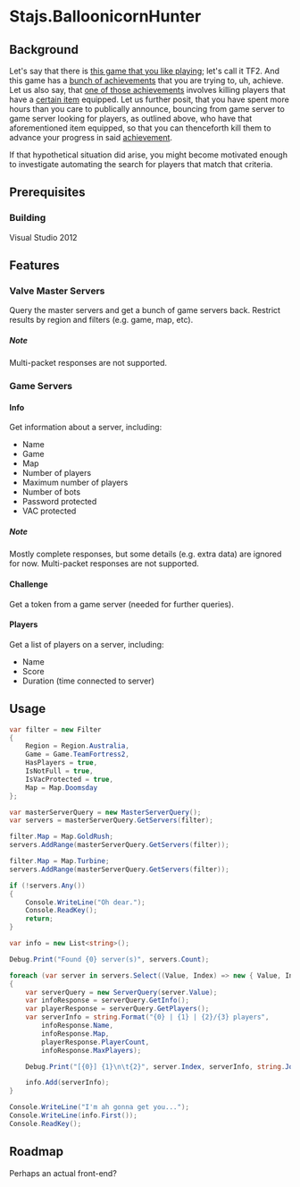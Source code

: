 # Stajs.BalloonicornHunter

## Background

Let's say that there is [this game that you like playing](http://www.teamfortress.com/); let's call it TF2. And this game has a [bunch of achievements](http://steamcommunity.com/stats/TF2/achievements/) that you are trying to, uh, achieve. Let us also say, that [one of those achievements](http://wiki.teamfortress.com/w/index.php?title=The_Great_Deflate&redirect=no) involves killing players that have a [certain item](http://wiki.teamfortress.com/wiki/Balloonicorn) equipped. Let us further posit, that you have spent more hours than you care to publically announce, bouncing from game server to game server looking for players, as outlined above, who have that aforementioned item equipped, so that you can thenceforth kill them to advance your progress in said [achievement](http://wiki.teamfortress.com/wiki/Balloonicorn#Related_achievements).

If that hypothetical situation did arise, you might become motivated enough to investigate automating the search for players that match that criteria.

## Prerequisites

### Building

Visual Studio 2012

## Features

### Valve Master Servers

Query the master servers and get a bunch of game servers back. Restrict results by region and filters (e.g. game, map, etc).

##### Note

Multi-packet responses are not supported.

### Game Servers

#### Info
Get information about a server, including:

* Name
* Game
* Map
* Number of players
* Maximum number of players
* Number of bots
* Password protected
* VAC protected

##### Note

Mostly complete responses, but some details (e.g. extra data) are ignored for now. Multi-packet responses are not supported.

#### Challenge

Get a token from a game server (needed for further queries).

#### Players

Get a list of players on a server, including:

* Name
* Score
* Duration (time connected to server)

## Usage

```c#
var filter = new Filter
{
	Region = Region.Australia,
	Game = Game.TeamFortress2,
	HasPlayers = true,
	IsNotFull = true,
	IsVacProtected = true,
	Map = Map.Doomsday
};

var masterServerQuery = new MasterServerQuery();
var servers = masterServerQuery.GetServers(filter);

filter.Map = Map.GoldRush;
servers.AddRange(masterServerQuery.GetServers(filter));

filter.Map = Map.Turbine;
servers.AddRange(masterServerQuery.GetServers(filter));

if (!servers.Any())
{
	Console.WriteLine("Oh dear.");
	Console.ReadKey();
	return;
}

var info = new List<string>();

Debug.Print("Found {0} server(s)", servers.Count);

foreach (var server in servers.Select((Value, Index) => new { Value, Index }))
{
	var serverQuery = new ServerQuery(server.Value);
	var infoResponse = serverQuery.GetInfo();
	var playerResponse = serverQuery.GetPlayers();
	var serverInfo = string.Format("{0} | {1} | {2}/{3} players",
		infoResponse.Name,
		infoResponse.Map,
		playerResponse.PlayerCount,
		infoResponse.MaxPlayers);

	Debug.Print("[{0}] {1}\n\t{2}", server.Index, serverInfo, string.Join("\n\t", playerResponse.Players));

	info.Add(serverInfo);
}

Console.WriteLine("I'm ah gonna get you...");
Console.WriteLine(info.First());
Console.ReadKey();
```

## Roadmap

Perhaps an actual front-end?
